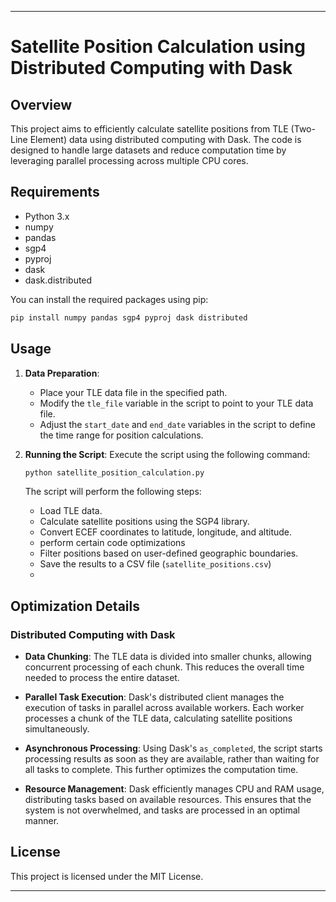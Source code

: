 
---

# Satellite Position Calculation using Distributed Computing with Dask

## Overview

This project aims to efficiently calculate satellite positions from TLE (Two-Line Element) data using distributed computing with Dask. The code is designed to handle large datasets and reduce computation time by leveraging parallel processing across multiple CPU cores.

## Requirements

- Python 3.x
- numpy
- pandas
- sgp4
- pyproj
- dask
- dask.distributed

You can install the required packages using pip:

```bash
pip install numpy pandas sgp4 pyproj dask distributed
```

## Usage

1. **Data Preparation**:
   - Place your TLE data file in the specified path.
   - Modify the `tle_file` variable in the script to point to your TLE data file.
   - Adjust the `start_date` and `end_date` variables in the script to define the time range for position calculations.

2. **Running the Script**:
   Execute the script using the following command:

   ```bash
   python satellite_position_calculation.py
   ```

   The script will perform the following steps:
   - Load TLE data.
   - Calculate satellite positions using the SGP4 library.
   - Convert ECEF coordinates to latitude, longitude, and altitude.
   - perform certain code optimizations
   - Filter positions based on user-defined geographic boundaries.
   - Save the results to a CSV file (`satellite_positions.csv`)
   - 

## Optimization Details

### Distributed Computing with Dask

- **Data Chunking**: The TLE data is divided into smaller chunks, allowing concurrent processing of each chunk. This reduces the overall time needed to process the entire dataset.

- **Parallel Task Execution**: Dask's distributed client manages the execution of tasks in parallel across available workers. Each worker processes a chunk of the TLE data, calculating satellite positions simultaneously.

- **Asynchronous Processing**: Using Dask's `as_completed`, the script starts processing results as soon as they are available, rather than waiting for all tasks to complete. This further optimizes the computation time.

- **Resource Management**: Dask efficiently manages CPU and RAM usage, distributing tasks based on available resources. This ensures that the system is not overwhelmed, and tasks are processed in an optimal manner.

## License

This project is licensed under the MIT License.

---


